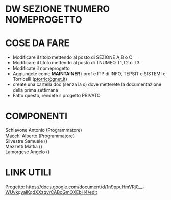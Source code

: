 # DW SEZIONE TNUMERO  NOMEPROGETTO

# COSE DA FARE


* Modificare il titolo mettendo al posto di SEZIONE A,B o C
* Modificare il titolo mettendo al posto di TNUMEO T1,T2 o T3
* Modificate il nomeprogetto
* Aggiungete come **MAINTAINER** i prof e ITP di INFO, TEPSIT e SISTEMI e Torricelli (ptorric@gnet.it)
* create una cartella doc (senza la s) dove metterete la documentazione della prima settimana
* Fatto questo, rendete il progetto PRIVATO



# COMPONENTI

Schiavone Antonio (Programmatore)    
Macchi Alberto    (Programmatore)  
Silvestre Samuele ()  
Mezzetti Mattia   ()  
Lamorgese Angelo  ()  

# LINK UTILI
Progetto: https://docs.google.com/document/d/1n9ppuHmVRj0__-WUvkqyaIKqdXXzqvrCABoGmOXEbH4/edit

